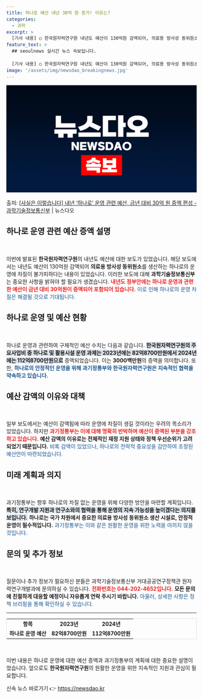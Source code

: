 ```yaml
---
title: 하나로 예산 내년 30억 원 증가! 이유는?
categories:
  - 과학
excerpt: >
  [기사 내용] ○ 한국원자력연구원 내년도 예산이 130억원 감액되어, 의료용 방사성 동위원소를 생산하는 하나…
feature_text: >
  ## seoulnews 실시간 뉴스 속보입니다.

  [기사 내용] ○ 한국원자력연구원 내년도 예산이 130억원 감액되어, 의료용 방사성 동위원소를 생산하는 하나…
image: '/assets/img/newsdao_breakingnews.jpg'
---
```


![뉴스다오 속보](/assets/img/newsdao_breakingnews.jpg)

<p>출처: <a href="https://newsdao.kr/1799" rel="dofollow">[사실은 이렇습니다] 내년 ‘하나로’ 운영 관련 예산, 금년 대비 30억 원 증액 편성 - 과학기술정보통신부</a> | 뉴스다오</p>

<h2 data-ke-size="size26">하나로 운영 관련 예산 증액 설명</h2>

<p data-ke-size="size16">&nbsp;</p>

이번에 발표된 <b>한국원자력연구원</b>의 내년도 예산에 대한 보도가 있었습니다. 해당 보도에서는 내년도 예산이 130억원 감액되어 <b>의료용 방사성 동위원소</b>를 생산하는 하나로의 운영에 차질이 불가피하다는 내용이 있었습니다. 이러한 보도에 대해 <b>과학기술정보통신부</b>는 중요한 사항을 밝혀야 할 필요가 생겼습니다. <b><span style="color: #ee2323;">내년도 정부안에는 하나로 운영과 관련한 예산이 금년 대비 30억원이 증액되어 포함되어 있습니다.</span></b> <span style="color: #1a5490;">이로 인해 하나로의 운영 차질은 해결될 것으로 기대됩니다.</span> 

<h2 data-ke-size="size26">하나로 운영 및 예산 현황</h2>

<p data-ke-size="size16">&nbsp;</p>

하나로 운영과 관련하여 구체적인 예산 수치는 다음과 같습니다. <b><span style="background-color: #21538527;">한국원자력연구원의 주요사업비 중 하나로 및 활용시설 운영 과제는 2023년에는 82억8700만원에서 2024년에는 112억8700만원으로</span></b> 증액되었습니다. 이는 <b>3000백만원</b>의 증액을 의미합니다. 또한, <b><span style="color: #1a5490;">하나로의 안정적인 운영을 위해 과기정통부와 한국원자력연구원은 지속적인 협력을 약속하고 있습니다.</span></b>

<h2 data-ke-size="size26">예산 감액의 이유와 대책</h2>

<p data-ke-size="size16">&nbsp;</p>

일부 보도에서는 예산이 감액됨에 따라 운영에 차질이 생길 것이라는 우려의 목소리가 있었습니다. 하지만 <b><span style="color: #ee2323;">과기정통부는 이에 대해 명확히 반박하며 예산이 증액된 부분을 강조하고 있습니다.</span></b> <b>예산 감액의 이유로는 전체적인 재정 지원 상태와 정책 우선순위가 고려되었기 때문입니다.</b> <span style="color: #1a5490;">비록 감액이 있었으나, 하나로의 전략적 중요성을 감안하여 조정된 예산안이 마련되었습니다.</span>

<h2 data-ke-size="size26">미래 계획과 의지</h2>

<p data-ke-size="size16">&nbsp;</p>

과기정통부는 향후 하나로의 차질 없는 운영을 위해 다양한 방안을 마련할 계획입니다. <b><span style="background-color: #21538527;">특히, 연구개발 지원과 연구소와의 협력을 통해 운영의 지속 가능성을 높이겠다는 의지를 보입니다.</span></b> <b>하나로는 국가 차원에서 중요한 의료용 방사성 동위원소 생산 시설로, 안정적 운영이 필수적입니다.</b> <span style="color: #1a5490;">과기정통부는 이와 같은 원활한 운영을 위한 노력을 아끼지 않을 것입니다.</span>

<h2 data-ke-size="size26">문의 및 추가 정보</h2>

<p data-ke-size="size16">&nbsp;</p>

질문이나 추가 정보가 필요하신 분들은 과학기술정보통신부 거대공공연구정책관 원자력연구개발과에 문의하실 수 있습니다. <b><span style="color: #ee2323;">전화번호는 044-202-4652입니다.</span></b> <b>모든 문의에 친절하게 대응할 예정이니 자유롭게 연락 주시기 바랍니다.</b> <span style="color: #1a5490;">아울러, 상세한 사항은 정책 브리핑을 통해 확인하실 수 있습니다.</span>

<hr>

<table style="width: 100%; border: 1px solid #ddd; border-collapse: collapse;">
<tbody>
<tr>
<td style="text-align: center; height: 17px;"><b>항목</b></td>
<td style="text-align: center; height: 17px;"><b>2023년</b></td>
<td style="text-align: center; height: 17px;"><b>2024년</b></td>
</tr>
<tr>
<td style="text-align: center; height: 17px;"><b>하나로 운영 예산</b></td>
<td style="text-align: center; height: 17px;"><b>82억8700만원</b></td>
<td style="text-align: center; height: 17px;"><b>112억8700만원</b></td>
</tr>
</tbody>
</table>

<p data-ke-size="size16">&nbsp;</p>

이번 내용은 하나로 운영에 대한 예산 증액과 과기정통부의 계획에 대한 중요한 설명이었습니다. 앞으로도 <b>한국원자력연구원</b>의 원활한 운영을 위한 지속적인 지원과 관심이 필요합니다. 

신속 뉴스 바로가기 👉 <a href="https://newsdao.kr" rel="dofollow">https://newsdao.kr</a>


